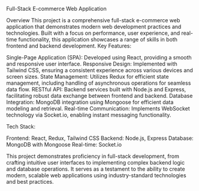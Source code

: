 Full-Stack E-commerce Web Application

Overview
This project is a comprehensive full-stack e-commerce web application that demonstrates modern web development practices and technologies. Built with a focus on performance, user experience, and real-time functionality, this application showcases a range of skills in both frontend and backend development.
Key Features:

Single-Page Application (SPA): Developed using React, providing a smooth and responsive user interface.
Responsive Design: Implemented with Tailwind CSS, ensuring a consistent experience across various devices and screen sizes.
State Management: Utilizes Redux for efficient state management, including handling of asynchronous operations for seamless data flow.
RESTful API: Backend services built with Node.js and Express, facilitating robust data exchange between frontend and backend.
Database Integration: MongoDB integration using Mongoose for efficient data modeling and retrieval.
Real-time Communication: Implements WebSocket technology via Socket.io, enabling instant messaging functionality.

Tech Stack:

Frontend: React, Redux, Tailwind CSS
Backend: Node.js, Express
Database: MongoDB with Mongoose
Real-time: Socket.io

This project demonstrates proficiency in full-stack development, from crafting intuitive user interfaces to implementing complex backend logic and database operations. It serves as a testament to the ability to create modern, scalable web applications using industry-standard technologies and best practices.
